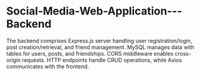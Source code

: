 # Social-Media-Web-Application---Backend
The backend comprises Express.js server handling user registration/login, post creation/retrieval, and friend management. MySQL manages data with tables for users, posts, and friendships. CORS middleware enables cross-origin requests. HTTP endpoints handle CRUD operations, while Axios communicates with the frontend.
